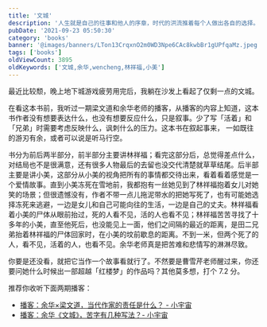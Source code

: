 ```yaml
---
title: '文城'
description: '人生就是自己的往事和他人的序章，时代的洪流推着每个人做出各自的选择。这是一个荒蛮的年代，结束的尚未结束，开始的尚未开始。'
pubDate: '2021-09-23 05:50:30'
category: 'books'
banner: '@images/banners/LTon13CrqxnO2m0WD3Npe6CAc8kwbBr1gUPfqaMz.jpeg'
tags: ['books']
oldViewCount: 3895
oldKeywords: ['文城,余华,wencheng,林祥福,小美']
---
```


最近比较颓，晚上地下城游戏疲劳用完后，我躺在沙发上看起了仅剩一点的文城。

在看这本书前，我听过一期梁文道和余华老师的播客，从播客的内容上知道，这本书作者没有想要表达什么，也没有想要反应什么，只是叙事。少了写「活着」和「兄弟」时需要考虑反映什么，讽刺什么的压力。这本书在叙起事来， 一如既往的游刃有余，或者可以说是听马行空。

书分为前后两半部分，前半部分主要讲林祥福；看完这部分后，总觉得差点什么，对结局也不是很满意，还有很多人物最后的去留也没交代清楚就草草结尾。后半部主要是讲小美，这部分从小美的视角把所有的事情都交待出来，看着看着感觉是一个爱情故事。直到小美冻死在雪地前，我都抱有一丝她见到了林祥福抱着女儿对她笑的场景；但很遗憾没有，作者不带一点儿拖泥带水的把她写死了，也有可能她选择冻死来逃避，一边是女儿和自己可能向往的生活，一边是自己的丈夫。林祥福看着小美的尸体从眼前抬过，死的人看不见，活的人也看不见；林祥福苦苦寻找了十多年的小美，直至他死后，也没能见上一面，他们之间隔的最近的距离，是田二兄弟抬着林祥福的尸体回家时，在小美的坟前歇息的距离。不到一米，但两个死了的人，看不见，活着的人，也看不见。余华老师真是把苦难和悲情写的淋淋尽致。

你要是还没看，就把它当作一个故事看就行了。不然要是曹雪芹老师醒过来，你还要问她什么时候出一部超越「红楼梦」的作品吗？其他莫多想，打个 7.2 分。

推荐你收听下面两期播客：

-   [播客：余华×梁文道，当代作家的责任是什么？ - 小宇宙](https://www.xiaoyuzhoufm.com/episode/60dc5cdce13dd0c6808ab6e6)
-   [播客：余华《文城》，苦字有几种写法？- 小宇宙](https://www.xiaoyuzhoufm.com/episode/6059250654fee091656154f2?s=eyJ1IjoiNWU4ODE2NWJlMDM2YzQzMTc5NTIyN2Y5In0%3D%0A)
